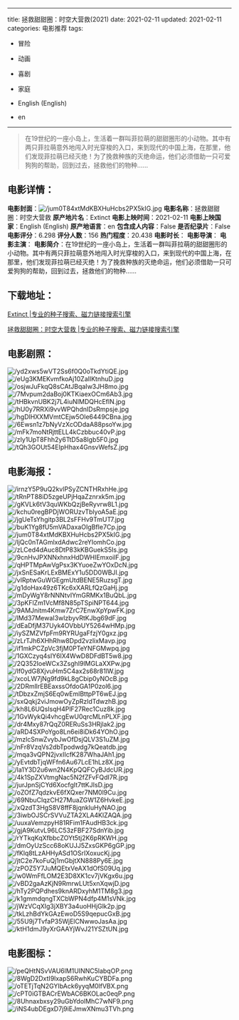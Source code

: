 
---
title: 拯救甜甜圈：时空大营救(2021)
date: 2021-02-11
updated: 2021-02-11
categories: 电影推荐
tags:
- 冒险
- 动画
- 喜剧
- 家庭

- English (English)
- en
---


> 在19世纪的一座小岛上，生活着一群叫菲拉萌的甜甜圈形的小动物。其中有两只菲拉萌意外地闯入时光穿梭的入口，来到现代的中国上海，在那里，他们发现菲拉萌已经灭绝！为了挽救种族的灭绝命运，他们必须借助一只可爱狗狗的帮助，回到过去，拯救他们的物种……

## **电影详情**：

**电影封面**：<img src="https://image.tmdb.org/t/p/w200/jum0T84xtMdKBXHuHcbs2PX5kIG.jpg" alt="/jum0T84xtMdKBXHuHcbs2PX5kIG.jpg" title="/jum0T84xtMdKBXHuHcbs2PX5kIG.jpg">
**电影名称**：拯救甜甜圈：时空大营救
**原产地片名**：Extinct
**电影上映时间**：2021-02-11
**电影上映国家**：English (English)
**原产地语言**：en
**包含成人内容**：False
**是否纪录片**：False
**电影评分**：6.298
**评分人数**：156
**热门程度**：20.438
**电影时长**：
**电影导演**：
**电影主演**：
**电影简介**：在19世纪的一座小岛上，生活着一群叫菲拉萌的甜甜圈形的小动物。其中有两只菲拉萌意外地闯入时光穿梭的入口，来到现代的中国上海，在那里，他们发现菲拉萌已经灭绝！为了挽救种族的灭绝命运，他们必须借助一只可爱狗狗的帮助，回到过去，拯救他们的物种……

## **下载地址**：
[Extinct |专业的种子搜索、磁力链接搜索引擎](https://movie.amd794.com:2083/?search=Extinct&ordering=&mode=match_phrase&page_size=10&page=1)

[拯救甜甜圈：时空大营救 |专业的种子搜索、磁力链接搜索引擎](https://movie.amd794.com:2083/?search=%E6%8B%AF%E6%95%91%E7%94%9C%E7%94%9C%E5%9C%88%EF%BC%9A%E6%97%B6%E7%A9%BA%E5%A4%A7%E8%90%A5%E6%95%91&ordering=&mode=match_phrase&page_size=10&page=1)
 

## **电影剧照**：
<img src="https://image.tmdb.org/t/p/original/yd2xws5wVT2Ss6f0Q0oTkdYtiQE.jpg" alt="/yd2xws5wVT2Ss6f0Q0oTkdYtiQE.jpg" title="/yd2xws5wVT2Ss6f0Q0oTkdYtiQE.jpg"><img src="https://image.tmdb.org/t/p/original/eUg3KMEKvmfkoAj10ZalIKtnhuD.jpg" alt="/eUg3KMEKvmfkoAj10ZalIKtnhuD.jpg" title="/eUg3KMEKvmfkoAj10ZalIKtnhuD.jpg"><img src="https://image.tmdb.org/t/p/original/osjwJuFkqQ8sCAtJBqaIw3JH8mo.jpg" alt="/osjwJuFkqQ8sCAtJBqaIw3JH8mo.jpg" title="/osjwJuFkqQ8sCAtJBqaIw3JH8mo.jpg"><img src="https://image.tmdb.org/t/p/original/7Mvpum2daBoj0KTKiaexOCm6Ab3.jpg" alt="/7Mvpum2daBoj0KTKiaexOCm6Ab3.jpg" title="/7Mvpum2daBoj0KTKiaexOCm6Ab3.jpg"><img src="https://image.tmdb.org/t/p/original/tHBkvnUBK2j7L4iuNIMDQHcEflN.jpg" alt="/tHBkvnUBK2j7L4iuNIMDQHcEflN.jpg" title="/tHBkvnUBK2j7L4iuNIMDQHcEflN.jpg"><img src="https://image.tmdb.org/t/p/original/hU0y7RRXi9vvWPQhdnIDsRmpsje.jpg" alt="/hU0y7RRXi9vvWPQhdnIDsRmpsje.jpg" title="/hU0y7RRXi9vvWPQhdnIDsRmpsje.jpg"><img src="https://image.tmdb.org/t/p/original/hgDlHXXMVmtCEjw5Ole6449CBna.jpg" alt="/hgDlHXXMVmtCEjw5Ole6449CBna.jpg" title="/hgDlHXXMVmtCEjw5Ole6449CBna.jpg"><img src="https://image.tmdb.org/t/p/original/6Ewsn1z7bNyVzXcODdaA88psoYw.jpg" alt="/6Ewsn1z7bNyVzXcODdaA88psoYw.jpg" title="/6Ewsn1z7bNyVzXcODdaA88psoYw.jpg"><img src="https://image.tmdb.org/t/p/original/mFk7moNtRjttELL4kCzbbuc40vP.jpg" alt="/mFk7moNtRjttELL4kCzbbuc40vP.jpg" title="/mFk7moNtRjttELL4kCzbbuc40vP.jpg"><img src="https://image.tmdb.org/t/p/original/zIy1UpT8Fhh2y6TtD5a8Igb5F0.jpg" alt="/zIy1UpT8Fhh2y6TtD5a8Igb5F0.jpg" title="/zIy1UpT8Fhh2y6TtD5a8Igb5F0.jpg"><img src="https://image.tmdb.org/t/p/original/tQh3GOUt54EIpHhax4GnsvWefsZ.jpg" alt="/tQh3GOUt54EIpHhax4GnsvWefsZ.jpg" title="/tQh3GOUt54EIpHhax4GnsvWefsZ.jpg">

## **电影海报**：
<img src="https://image.tmdb.org/t/p/original/irnzY5P9uQ2kvlPSyZCNTHRxhHe.jpg" alt="/irnzY5P9uQ2kvlPSyZCNTHRxhHe.jpg" title="/irnzY5P9uQ2kvlPSyZCNTHRxhHe.jpg"><img src="https://image.tmdb.org/t/p/original/tRnPT88iD5zgeUPjHqaZznrxk5m.jpg" alt="/tRnPT88iD5zgeUPjHqaZznrxk5m.jpg" title="/tRnPT88iD5zgeUPjHqaZznrxk5m.jpg"><img src="https://image.tmdb.org/t/p/original/gKVLk6tV3quWKbQzjBeRyvrw8L1.jpg" alt="/gKVLk6tV3quWKbQzjBeRyvrw8L1.jpg" title="/gKVLk6tV3quWKbQzjBeRyvrw8L1.jpg"><img src="https://image.tmdb.org/t/p/original/kchu0regBPDjWORUzvTblyoA5aE.jpg" alt="/kchu0regBPDjWORUzvTblyoA5aE.jpg" title="/kchu0regBPDjWORUzvTblyoA5aE.jpg"><img src="https://image.tmdb.org/t/p/original/jgUeTsYhgitp3BL2sFFHv9TmUT7.jpg" alt="/jgUeTsYhgitp3BL2sFFHv9TmUT7.jpg" title="/jgUeTsYhgitp3BL2sFFHv9TmUT7.jpg"><img src="https://image.tmdb.org/t/p/original/buK1Yg8fU5mVADaxaOIgBfIe7Cp.jpg" alt="/buK1Yg8fU5mVADaxaOIgBfIe7Cp.jpg" title="/buK1Yg8fU5mVADaxaOIgBfIe7Cp.jpg"><img src="https://image.tmdb.org/t/p/original/jum0T84xtMdKBXHuHcbs2PX5kIG.jpg" alt="/jum0T84xtMdKBXHuHcbs2PX5kIG.jpg" title="/jum0T84xtMdKBXHuHcbs2PX5kIG.jpg"><img src="https://image.tmdb.org/t/p/original/ljQc0nTAGmlxdAdwc2reYIomhCo.jpg" alt="/ljQc0nTAGmlxdAdwc2reYIomhCo.jpg" title="/ljQc0nTAGmlxdAdwc2reYIomhCo.jpg"><img src="https://image.tmdb.org/t/p/original/zLCed4dAuc8DtP83kKBGuekS5Is.jpg" alt="/zLCed4dAuc8DtP83kKBGuekS5Is.jpg" title="/zLCed4dAuc8DtP83kKBGuekS5Is.jpg"><img src="https://image.tmdb.org/t/p/original/9cnHvJPXNNxhnxHdDWHIEmxoilF.jpg" alt="/9cnHvJPXNNxhnxHdDWHIEmxoilF.jpg" title="/9cnHvJPXNNxhnxHdDWHIEmxoilF.jpg"><img src="https://image.tmdb.org/t/p/original/qHPTMpAwVgPsx3KYuoeZwYOxDcN.jpg" alt="/qHPTMpAwVgPsx3KYuoeZwYOxDcN.jpg" title="/qHPTMpAwVgPsx3KYuoeZwYOxDcN.jpg"><img src="https://image.tmdb.org/t/p/original/jxSnESaKrLExBMExY1u5DD0WBJI.jpg" alt="/jxSnESaKrLExBMExY1u5DD0WBJI.jpg" title="/jxSnESaKrLExBMExY1u5DD0WBJI.jpg"><img src="https://image.tmdb.org/t/p/original/vIRptwGuWGEgmUtdBENE5RuzsgT.jpg" alt="/vIRptwGuWGEgmUtdBENE5RuzsgT.jpg" title="/vIRptwGuWGEgmUtdBENE5RuzsgT.jpg"><img src="https://image.tmdb.org/t/p/original/g1doHax49z6TKc6xXARLfQzGaHj.jpg" alt="/g1doHax49z6TKc6xXARLfQzGaHj.jpg" title="/g1doHax49z6TKc6xXARLfQzGaHj.jpg"><img src="https://image.tmdb.org/t/p/original/mDyWgY8rNNNtvIYmGRMKx1BuQbL.jpg" alt="/mDyWgY8rNNNtvIYmGRMKx1BuQbL.jpg" title="/mDyWgY8rNNNtvIYmGRMKx1BuQbL.jpg"><img src="https://image.tmdb.org/t/p/original/3pKFlZm1VcMf8N85pTSpiNPT644.jpg" alt="/3pKFlZm1VcMf8N85pTSpiNPT644.jpg" title="/3pKFlZm1VcMf8N85pTSpiNPT644.jpg"><img src="https://image.tmdb.org/t/p/original/9AMJnitm4Kmw7ZrC7EnwXpYpwFK.jpg" alt="/9AMJnitm4Kmw7ZrC7EnwXpYpwFK.jpg" title="/9AMJnitm4Kmw7ZrC7EnwXpYpwFK.jpg"><img src="https://image.tmdb.org/t/p/original/lMd37MewaI3wlzbyvRtKJbg69dF.jpg" alt="/lMd37MewaI3wlzbyvRtKJbg69dF.jpg" title="/lMd37MewaI3wlzbyvRtKJbg69dF.jpg"><img src="https://image.tmdb.org/t/p/original/dEaDfjM37Uyk4OVbbUY5264wHMp.jpg" alt="/dEaDfjM37Uyk4OVbbUY5264wHMp.jpg" title="/dEaDfjM37Uyk4OVbbUY5264wHMp.jpg"><img src="https://image.tmdb.org/t/p/original/iySZMZVfpFm9RYRUgaFfzjY0gxz.jpg" alt="/iySZMZVfpFm9RYRUgaFfzjY0gxz.jpg" title="/iySZMZVfpFm9RYRUgaFfzjY0gxz.jpg"><img src="https://image.tmdb.org/t/p/original/zLrTJh6XHhRhw8Dpd2vzlixMavp.jpg" alt="/zLrTJh6XHhRhw8Dpd2vzlixMavp.jpg" title="/zLrTJh6XHhRhw8Dpd2vzlixMavp.jpg"><img src="https://image.tmdb.org/t/p/original/if1mkPCZpVc3fjM0PTeYNFGMwpq.jpg" alt="/if1mkPCZpVc3fjM0PTeYNFGMwpq.jpg" title="/if1mkPCZpVc3fjM0PTeYNFGMwpq.jpg"><img src="https://image.tmdb.org/t/p/original/1GXCzyq4slY6IX4WwD8DFdBT5w8.jpg" alt="/1GXCzyq4slY6IX4WwD8DFdBT5w8.jpg" title="/1GXCzyq4slY6IX4WwD8DFdBT5w8.jpg"><img src="https://image.tmdb.org/t/p/original/2Q352IoeWCx3ZsghI9lMGLaXXPw.jpg" alt="/2Q352IoeWCx3ZsghI9lMGLaXXPw.jpg" title="/2Q352IoeWCx3ZsghI9lMGLaXXPw.jpg"><img src="https://image.tmdb.org/t/p/original/lf0ydG8XjvuHm5C4ax2s68r81lW.jpg" alt="/lf0ydG8XjvuHm5C4ax2s68r81lW.jpg" title="/lf0ydG8XjvuHm5C4ax2s68r81lW.jpg"><img src="https://image.tmdb.org/t/p/original/xcoLW7jNg9fd9kL8gCbip0yNOcB.jpg" alt="/xcoLW7jNg9fd9kL8gCbip0yNOcB.jpg" title="/xcoLW7jNg9fd9kL8gCbip0yNOcB.jpg"><img src="https://image.tmdb.org/t/p/original/2DRmllrEBEaxssOfdoGA1P0zol6.jpg" alt="/2DRmllrEBEaxssOfdoGA1P0zol6.jpg" title="/2DRmllrEBEaxssOfdoGA1P0zol6.jpg"><img src="https://image.tmdb.org/t/p/original/tDbzxZmjS6Eq0wEmlBttpPT6wEJ.jpg" alt="/tDbzxZmjS6Eq0wEmlBttpPT6wEJ.jpg" title="/tDbzxZmjS6Eq0wEmlBttpPT6wEJ.jpg"><img src="https://image.tmdb.org/t/p/original/sxQqkj2viJmowOyZpRzldTdwzhB.jpg" alt="/sxQqkj2viJmowOyZpRzldTdwzhB.jpg" title="/sxQqkj2viJmowOyZpRzldTdwzhB.jpg"><img src="https://image.tmdb.org/t/p/original/kh8L6UQsIsqH4PlF27Rec1Cuz8k.jpg" alt="/kh8L6UQsIsqH4PlF27Rec1Cuz8k.jpg" title="/kh8L6UQsIsqH4PlF27Rec1Cuz8k.jpg"><img src="https://image.tmdb.org/t/p/original/1GvWykQi4vhcgEwU0qrcMLnPLXF.jpg" alt="/1GvWykQi4vhcgEwU0qrcMLnPLXF.jpg" title="/1GvWykQi4vhcgEwU0qrcMLnPLXF.jpg"><img src="https://image.tmdb.org/t/p/original/dr4Mxy87rQqZ0RERuSs3HRjlak2.jpg" alt="/dr4Mxy87rQqZ0RERuSs3HRjlak2.jpg" title="/dr4Mxy87rQqZ0RERuSs3HRjlak2.jpg"><img src="https://image.tmdb.org/t/p/original/aRD4SXPoYgo8Ln6ei8iDk64YOhO.jpg" alt="/aRD4SXPoYgo8Ln6ei8iDk64YOhO.jpg" title="/aRD4SXPoYgo8Ln6ei8iDk64YOhO.jpg"><img src="https://image.tmdb.org/t/p/original/mzlcSnwZvybJwOfDsjQLV3S1uZM.jpg" alt="/mzlcSnwZvybJwOfDsjQLV3S1uZM.jpg" title="/mzlcSnwZvybJwOfDsjQLV3S1uZM.jpg"><img src="https://image.tmdb.org/t/p/original/nFr8VzqVs2dbTpodwdg7kQeatdb.jpg" alt="/nFr8VzqVs2dbTpodwdg7kQeatdb.jpg" title="/nFr8VzqVs2dbTpodwdg7kQeatdb.jpg"><img src="https://image.tmdb.org/t/p/original/mqa3vQPN2jvxIIcfK287WhaJAh1.jpg" alt="/mqa3vQPN2jvxIIcfK287WhaJAh1.jpg" title="/mqa3vQPN2jvxIIcfK287WhaJAh1.jpg"><img src="https://image.tmdb.org/t/p/original/yEvtdbTjqWFfn6Au67LcE1hLz8X.jpg" alt="/yEvtdbTjqWFfn6Au67LcE1hLz8X.jpg" title="/yEvtdbTjqWFfn6Au67LcE1hLz8X.jpg"><img src="https://image.tmdb.org/t/p/original/la1Y3D2u6wn2N4KpQQFCyBJdcUR.jpg" alt="/la1Y3D2u6wn2N4KpQQFCyBJdcUR.jpg" title="/la1Y3D2u6wn2N4KpQQFCyBJdcUR.jpg"><img src="https://image.tmdb.org/t/p/original/4k1SpZXVtmgNac5N2fZFvFQdI7R.jpg" alt="/4k1SpZXVtmgNac5N2fZFvFQdI7R.jpg" title="/4k1SpZXVtmgNac5N2fZFvFQdI7R.jpg"><img src="https://image.tmdb.org/t/p/original/jurJpnSjCYd6XocfgIt7ttKJIsD.jpg" alt="/jurJpnSjCYd6XocfgIt7ttKJIsD.jpg" title="/jurJpnSjCYd6XocfgIt7ttKJIsD.jpg"><img src="https://image.tmdb.org/t/p/original/oZOfZ7qdzkvE6fXQxer7NM0l9Cu.jpg" alt="/oZOfZ7qdzkvE6fXQxer7NM0l9Cu.jpg" title="/oZOfZ7qdzkvE6fXQxer7NM0l9Cu.jpg"><img src="https://image.tmdb.org/t/p/original/69NbuClqzCH27MuaZGW1Z6HvkeE.jpg" alt="/69NbuClqzCH27MuaZGW1Z6HvkeE.jpg" title="/69NbuClqzCH27MuaZGW1Z6HvkeE.jpg"><img src="https://image.tmdb.org/t/p/original/xQzdT3HgS8V8ffF8jqnkluHyNAO.jpg" alt="/xQzdT3HgS8V8ffF8jqnkluHyNAO.jpg" title="/xQzdT3HgS8V8ffF8jqnkluHyNAO.jpg"><img src="https://image.tmdb.org/t/p/original/3iwbOJSCrSVVuZTA2XLA4KlZAQA.jpg" alt="/3iwbOJSCrSVVuZTA2XLA4KlZAQA.jpg" title="/3iwbOJSCrSVVuZTA2XLA4KlZAQA.jpg"><img src="https://image.tmdb.org/t/p/original/uuxaVemzpyH81RFim1FAudHB3ck.jpg" alt="/uuxaVemzpyH81RFim1FAudHB3ck.jpg" title="/uuxaVemzpyH81RFim1FAudHB3ck.jpg"><img src="https://image.tmdb.org/t/p/original/gjA9KutvL96LC53zFBF27SdnYib.jpg" alt="/gjA9KutvL96LC53zFBF27SdnYib.jpg" title="/gjA9KutvL96LC53zFBF27SdnYib.jpg"><img src="https://image.tmdb.org/t/p/original/rYTkqKqXfbbcZOYt5tj2K6pRKWH.jpg" alt="/rYTkqKqXfbbcZOYt5tj2K6pRKWH.jpg" title="/rYTkqKqXfbbcZOYt5tj2K6pRKWH.jpg"><img src="https://image.tmdb.org/t/p/original/dmOyUzScc68oKUJJ5ZxsGKP6gGP.jpg" alt="/dmOyUzScc68oKUJJ5ZxsGKP6gGP.jpg" title="/dmOyUzScc68oKUJJ5ZxsGKP6gGP.jpg"><img src="https://image.tmdb.org/t/p/original/fKlq8tLzAHHyASd1OSrIXoxucKj.jpg" alt="/fKlq8tLzAHHyASd1OSrIXoxucKj.jpg" title="/fKlq8tLzAHHyASd1OSrIXoxucKj.jpg"><img src="https://image.tmdb.org/t/p/original/jtC2e7koFuQj1mGbjtXN888Py6E.jpg" alt="/jtC2e7koFuQj1mGbjtXN888Py6E.jpg" title="/jtC2e7koFuQj1mGbjtXN888Py6E.jpg"><img src="https://image.tmdb.org/t/p/original/zPOZ5Y7JuMQEtxVeAX1dOfS09Uq.jpg" alt="/zPOZ5Y7JuMQEtxVeAX1dOfS09Uq.jpg" title="/zPOZ5Y7JuMQEtxVeAX1dOfS09Uq.jpg"><img src="https://image.tmdb.org/t/p/original/w0WmFfLOM2E3D8XK1cv7jVKgx6u.jpg" alt="/w0WmFfLOM2E3D8XK1cv7jVKgx6u.jpg" title="/w0WmFfLOM2E3D8XK1cv7jVKgx6u.jpg"><img src="https://image.tmdb.org/t/p/original/vBD2gaAzKjN9RmrwLUt5xnXqwjD.jpg" alt="/vBD2gaAzKjN9RmrwLUt5xnXqwjD.jpg" title="/vBD2gaAzKjN9RmrwLUt5xnXqwjD.jpg"><img src="https://image.tmdb.org/t/p/original/hTy2PQPdhes9knARDxyhM1TM8g3.jpg" alt="/hTy2PQPdhes9knARDxyhM1TM8g3.jpg" title="/hTy2PQPdhes9knARDxyhM1TM8g3.jpg"><img src="https://image.tmdb.org/t/p/original/k1gmmdqngTXCbWPN4dfp4M1sVNk.jpg" alt="/k1gmmdqngTXCbWPN4dfp4M1sVNk.jpg" title="/k1gmmdqngTXCbWPN4dfp4M1sVNk.jpg"><img src="https://image.tmdb.org/t/p/original/jWzVCqXIg3jXBY3a4uoHHjGlk2p.jpg" alt="/jWzVCqXIg3jXBY3a4uoHHjGlk2p.jpg" title="/jWzVCqXIg3jXBY3a4uoHHjGlk2p.jpg"><img src="https://image.tmdb.org/t/p/original/tkLzhBdYkGAzEwoD5S9qepucGxB.jpg" alt="/tkLzhBdYkGAzEwoD5S9qepucGxB.jpg" title="/tkLzhBdYkGAzEwoD5S9qepucGxB.jpg"><img src="https://image.tmdb.org/t/p/original/55U9j7TvfaP35WjElCNwwoJasAa.jpg" alt="/55U9j7TvfaP35WjElCNwwoJasAa.jpg" title="/55U9j7TvfaP35WjElCNwwoJasAa.jpg"><img src="https://image.tmdb.org/t/p/original/ktH1dmJ9yXrGAAYjWvJ21YSZtUN.jpg" alt="/ktH1dmJ9yXrGAAYjWvJ21YSZtUN.jpg" title="/ktH1dmJ9yXrGAAYjWvJ21YSZtUN.jpg">

## **电影图标**：
<img src="https://image.tmdb.org/t/p/original/peQHtNSvVAU6lM1UINNC5labqOP.png" alt="/peQHtNSvVAU6lM1UINNC5labqOP.png" title="/peQHtNSvVAU6lM1UINNC5labqOP.png"><img src="https://image.tmdb.org/t/p/original/8WgD2DxtI9lxapS6RwhKuCYBDFa.png" alt="/8WgD2DxtI9lxapS6RwhKuCYBDFa.png" title="/8WgD2DxtI9lxapS6RwhKuCYBDFa.png"><img src="https://image.tmdb.org/t/p/original/oTETjTqN2GYIbAck6yyqM0lfVBX.png" alt="/oTETjTqN2GYIbAck6yyqM0lfVBX.png" title="/oTETjTqN2GYIbAck6yyqM0lfVBX.png"><img src="https://image.tmdb.org/t/p/original/cPT0iGTBACrEWbAC6BKOLac0eqP.png" alt="/cPT0iGTBACrEWbAC6BKOLac0eqP.png" title="/cPT0iGTBACrEWbAC6BKOLac0eqP.png"><img src="https://image.tmdb.org/t/p/original/8Uhnaxbxsy29uGbYdolMhC7wNF9.png" alt="/8Uhnaxbxsy29uGbYdolMhC7wNF9.png" title="/8Uhnaxbxsy29uGbYdolMhC7wNF9.png"><img src="https://image.tmdb.org/t/p/original/iNS4ubDEgxD7j9iEJmwXNmu3TVh.png" alt="/iNS4ubDEgxD7j9iEJmwXNmu3TVh.png" title="/iNS4ubDEgxD7j9iEJmwXNmu3TVh.png">
